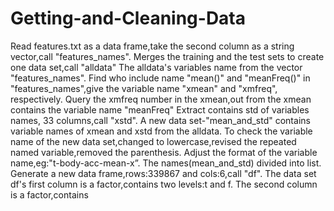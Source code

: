 # Getting-and-Cleaning-Data

Read features.txt as a data frame,take the second column as a string vector,call "features_names".
Merges the training and the test sets to create one data set,call "alldata"
The alldata's variables name from the vector "features_names".
Find who include name "mean()" and "meanFreq()" in "features_names",give the variable name "xmean" and "xmfreq", respectively.
Query the xmfreq number in the xmean,out from the xmean contains the variable name "meanFreq"
Extract contains std of variables names,  33 columns,call "xstd". 
A new data set-"mean_and_std" contains variable names of xmean and xstd from the alldata.
To check the variable name of the new data set,changed to lowercase,revised the repeated named variable,removed the parenthesis.
Adjust the format of the variable name,eg:"t-body-acc-mean-x”.
The names(mean_and_std) divided into list.
Generate a new data frame,rows:339867 and cols:6,call "df".
The data set df's first column is a factor,contains two levels:t and f.
The second column  is a factor,contains 




